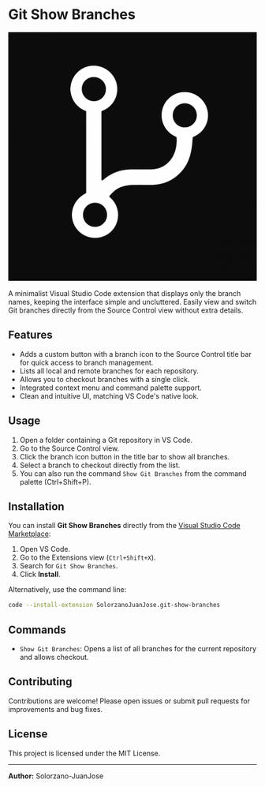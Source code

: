 # Git Show Branches

![Extension Icon](images/icondark.png)

A minimalist Visual Studio Code extension that displays only the branch names, keeping the interface simple and uncluttered. Easily view and switch Git branches directly from the Source Control view without extra details.

## Features

- Adds a custom button with a branch icon to the Source Control title bar for quick access to branch management.
- Lists all local and remote branches for each repository.
- Allows you to checkout branches with a single click.
- Integrated context menu and command palette support.
- Clean and intuitive UI, matching VS Code's native look.

## Usage

1. Open a folder containing a Git repository in VS Code.
2. Go to the Source Control view.
3. Click the branch icon button in the title bar to show all branches.
4. Select a branch to checkout directly from the list.
5. You can also run the command `Show Git Branches` from the command palette (Ctrl+Shift+P).

## Installation
You can install **Git Show Branches** directly from the [Visual Studio Code Marketplace](https://marketplace.visualstudio.com/items?itemName=SolorzanoJuanJose.git-show-branches):

1. Open VS Code.
2. Go to the Extensions view (`Ctrl+Shift+X`).
3. Search for `Git Show Branches`.
4. Click **Install**.

Alternatively, use the command line:

```sh
code --install-extension SolorzanoJuanJose.git-show-branches
```

## Commands

- `Show Git Branches`: Opens a list of all branches for the current repository and allows checkout.

## Contributing

Contributions are welcome! Please open issues or submit pull requests for improvements and bug fixes.

## License

This project is licensed under the MIT License.

---

**Author:** Solorzano-JuanJose
